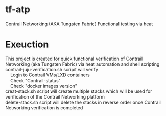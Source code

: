 # tf-atp
Contrail Networking (AKA Tungsten Fabric) Functional testing via heat
# Exeuction 
This project is created for quick functional verification of Contrail Networking (aka Tungsten Fabric) via heat automation and shell scripting  <br/>
contrail-juju-verification.sh scripit will verify <br/> &nbsp; &nbsp; Login to Contrail VMs/LXD containers <br/> &nbsp; &nbsp; Check "Contrail-status" <br/> &nbsp; &nbsp; Check "docker images version" <br/>
creat-stack.sh script will create multiple stacks which will be used for verification of the Contrail Networking platform <br/>
delete-stack.sh script will delete the stacks in reverse order once Contrail Networking verification is completed 
